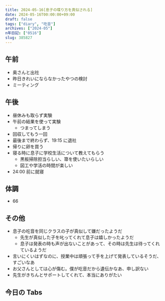 ```yaml
---
title: 2024-05-16[息子の喋り方を真似される]
date: 2024-05-16T00:00:00+09:00
draft: false
tags: ["diary", "吃音"]
archives: ["2024-05"]
n年日記: ["0516"]
slug: 385827
---
```


## 午前

- 奥さんと出社
- 昨日きれいにならなかったやつの検討
- ミーティング

## 午後

- 昼休みも取らず実験
- 午前の結果を使って実験
  - つまってしまう
- 回収してもう一回
- 最後まで終わらず、19:15 に退社
- 帰りに卵を買う
- 寝る時に息子に学校生活について教えてもらう
  - 黒板掃除担当らしい、箒を使いたいらしい
  - 図工や学活の時間が楽しい
- 24:00 前に就寝

## 体調

- 66

## その他

- 息子の吃音を同じクラスの子が真似して嫌だったようだ
  - 先生が真似した子を叱ってくれて息子は嬉しかったようだ
  - 息子は発表の時も声が出ないことがあって、その時は先生は待ってくれているようだ
- 言いにくいはずなのに、授業中は頑張って手を上げて発表しているそうだ、すごいなあ
- お父さんとしては心が傷む。僕が吃音だから遺伝かなあ、申し訳ない
- 先生がきちんとサポートしてくれて、本当にありがたい

## 今日の Tabs
